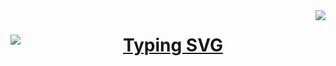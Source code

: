 <img align="right" src="https://visitor-badge.laobi.icu/badge?page_id=matthewyohannes.matthewyohannes" />


<h1 align="center">
  <a href="https://git.io/typing-svg">
    <img src="https://readme-typing-svg.herokuapp.com?font=Sixtyfour&duration=2000&pause=1000&color=52E667&background=FF366400&random=false&width=435&lines=Hi+There!%F0%9F%91%8B;I'm+Matthew+Yohannes" alt="Typing SVG" style="display: block; margin: 0 auto;" />
  </a>
</h1>

